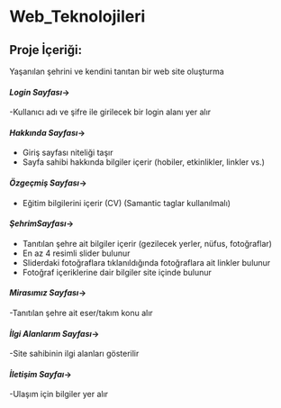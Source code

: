 # Web_Teknolojileri

## **Proje İçeriği:** 
 Yaşanılan şehrini ve kendini tanıtan bir web site oluşturma 

#### *Login Sayfası*->
-Kullanıcı adı ve şifre ile girilecek bir login alanı yer alır

#### *Hakkında Sayfası*->
- Giriş sayfası niteliği taşır
- Sayfa sahibi hakkında bilgiler içerir (hobiler, etkinlikler, linkler vs.)

#### *Özgeçmiş Sayfası*->
- Eğitim bilgilerini içerir (CV) (Samantic taglar kullanılmalı)

#### *ŞehrimSayfası*->
- Tanıtılan şehre ait bilgiler içerir (gezilecek yerler, nüfus, fotoğraflar)
- En az 4 resimli slider bulunur 
- Sliderdaki fotoğraflara tıklanıldığında fotoğraflara ait linkler bulunur
- Fotoğraf içeriklerine dair bilgiler site içinde bulunur

#### *Mirasımız Sayfası*->
-Tanıtılan şehre ait eser/takım konu alır

#### *İlgi Alanlarım Sayfası*->
-Site sahibinin ilgi alanları gösterilir

#### *İletişim Sayfaı*->
-Ulaşım için bilgiler yer alır


